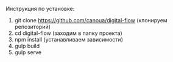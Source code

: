Инструкция по установке:

1. git clone https://github.com/canoua/digital-flow (клонируем репозиторий)
2. cd digital-flow (заходим в папку проекта)
3. npm install (устанавливаем зависимости)
4. gulp build
5. gulp serve
